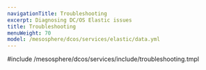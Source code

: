 ```yaml
---
navigationTitle: Troubleshooting
excerpt: Diagnosing DC/OS Elastic issues
title: Troubleshooting
menuWeight: 70
model: /mesosphere/dcos/services/elastic/data.yml
---
```


#include /mesosphere/dcos/services/include/troubleshooting.tmpl
